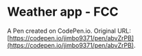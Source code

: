 # Weather app - FCC

A Pen created on CodePen.io. Original URL: [https://codepen.io/jimbo9371/pen/abvZrPB](https://codepen.io/jimbo9371/pen/abvZrPB).


